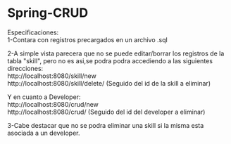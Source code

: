 # Spring-CRUD
Especificaciones:<br/>
1-Contara con registros precargados en un archivo .sql <br/>

2-A simple vista parecera que no se puede editar/borrar los registros de la tabla "skill", pero no es asi,se podra podra accediendo 
a las siguientes direcciones:<br/>
http://localhost:8080/skill/new <br/>
http://localhost:8080/skill/delete/ (Seguido del id de la skill a eliminar)

Y en cuanto a Developer:<br/>
http://localhost:8080/crud/new<br/>
http://localhost:8080/crud/ (Seguido del id del developer a eliminar)<br/>

3-Cabe destacar que no se podra eliminar una skill si la misma esta asociada a un developer.
